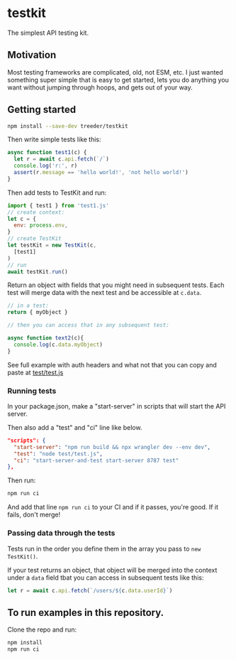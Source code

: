 # testkit

The simplest API testing kit. 

## Motivation

Most testing frameworks are complicated, old, not ESM, etc. I just wanted something super simple that is easy to get started, lets you do anything you want without jumping through hoops, and gets
out of your way. 

## Getting started

```sh
npm install --save-dev treeder/testkit
```

Then write simple tests like this:

```js
async function test1(c) {
  let r = await c.api.fetch(`/`)
  console.log('r:', r)
  assert(r.message == 'hello world!', 'not hello world!')
}
```

Then add tests to TestKit and run:

```js
import { test1 } from 'test1.js'
// create context:
let c = {
  env: process.env,
}
// create TestKit
let testKit = new TestKit(c,
  [test1]
)
// run
await testKit.run()
```

Return an object with fields that you might need in subsequent tests. Each test will merge data with the next test and be accessible at `c.data`.

```js
// in a test:
return { myObject }

// then you can access that in any subsequent test:

async function text2(c){
  console.log(c.data.myObject)
}
```

See full example with auth headers and what not that you can copy and paste at [test/test.js](test/test.js)

### Running tests

In your package.json, make a "start-server" in scripts that will start the API server.

Then also add a "test" and "ci" line like below.

```json
"scripts": {
  "start-server": "npm run build && npx wrangler dev --env dev",
  "test": "node test/test.js",
  "ci": "start-server-and-test start-server 8787 test"
},
```

Then run:

```sh
npm run ci
```

And add that line `npm run ci` to your CI and if it passes, you're good. If it fails, don't merge!

### Passing data through the tests

Tests run in the order you define them in the array you pass to `new TestKit()`. 

If your test returns an object, that object will be merged into the context under a `data` field tbat you can access in subsequent tests like this:

```js
let r = await c.api.fetch(`/users/${c.data.userId}`)
```

## To run examples in this repository. 

Clone the repo and run:

```sh
npm install
npm run ci
```
